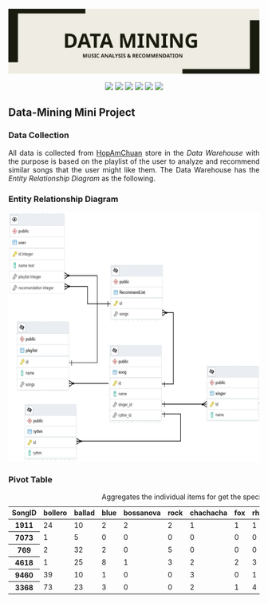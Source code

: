 <p align="center">
    <img src=".github/logo.svg?sanitize=true" />
</p>

<p align="center"> 
    <img src="https://img.shields.io/github/license/tquangsdh20/data-mining"> <img src = "https://img.shields.io/github/issues/tquangsdh20/data-mining"> <img src="https://img.shields.io/github/languages/count/tquangsdh20/data-mining"> <img src="https://img.shields.io/badge/R-v4.0.5-orange"> <img src = "https://img.shields.io/pypi/pyversions/memrise"> <img src="https://img.shields.io/github/last-commit/tquangsdh20/data-mining">
</p>

## Data-Mining Mini Project

### Data Collection

<div align="justify">
All data is collected from <a href="https://hopamchuan.com">HopAmChuan</a> store in the <i>Data Warehouse</i> with the purpose is based on the playlist of the user to analyze and recommend similar songs that the user might like them. The Data Warehouse has the <i>Entity Relationship Diagram</i> as the following.  </div>

### Entity Relationship Diagram

<p align="center">
<img src=".github/ERD.svg?sanitize=true" height="500" width="800">
</p>

### Pivot Table

<table class="dataframe">
<caption>Aggregates the individual items for get the specific table relative to the specific user</caption>
<thead>
	<tr><th>SongID</th><th scope=col>bollero</th><th scope=col>ballad</th><th scope=col>blue</th><th scope=col>bossanova</th><th scope=col>rock</th><th scope=col>chachacha</th><th scope=col>fox</th><th scope=col>rhumba</th><th scope=col>boston</th><th scope=col>disco</th><th scope=col>pop</th><th scope=col>slow</th><th scope=col>slowrock</th><th scope=col>tango</th><th scope=col>valse</th></tr>
</thead>
<tbody>
	<tr><th scope=row>1911</th><td>24</td><td>10</td><td>2</td><td>2</td><td>2</td><td>1</td><td>1</td><td>1</td><td>0</td><td>0</td><td>0</td><td> 0</td><td> 0</td><td>0</td><td> 0</td></tr>
	<tr><th scope=row>7073</th><td> 1</td><td> 5</td><td>0</td><td>0</td><td>0</td><td>0</td><td>0</td><td>0</td><td>0</td><td>0</td><td>0</td><td> 0</td><td> 4</td><td>0</td><td> 0</td></tr>
	<tr><th scope=row>769</th><td> 2</td><td>32</td><td>2</td><td>0</td><td>5</td><td>0</td><td>0</td><td>0</td><td>1</td><td>1</td><td>0</td><td> 9</td><td>57</td><td>0</td><td> 0</td></tr>
	<tr><th scope=row>4618</th><td> 1</td><td>25</td><td>8</td><td>1</td><td>3</td><td>2</td><td>2</td><td>3</td><td>0</td><td>0</td><td>4</td><td>74</td><td>11</td><td>6</td><td>14</td></tr>
	<tr><th scope=row>9460</th><td>39</td><td>10</td><td>1</td><td>0</td><td>0</td><td>3</td><td>0</td><td>1</td><td>3</td><td>1</td><td>0</td><td> 2</td><td>10</td><td>0</td><td> 0</td></tr>
	<tr><th scope=row>3368</th><td>73</td><td>23</td><td>3</td><td>0</td><td>0</td><td>2</td><td>1</td><td>4</td><td>3</td><td>7</td><td>1</td><td>13</td><td> 2</td><td>1</td><td> 0</td></tr>
</tbody>
</table>
